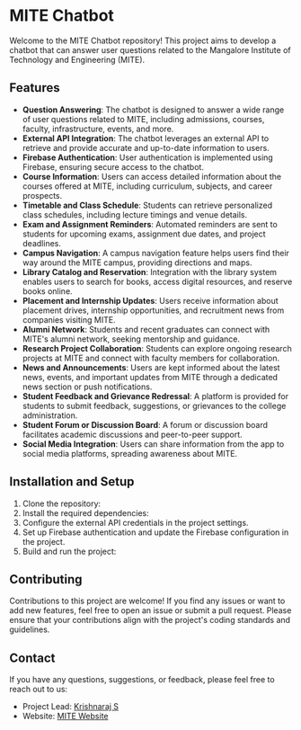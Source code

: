 # MITE Chatbot

Welcome to the MITE Chatbot repository! This project aims to develop a chatbot that can answer user questions related to the Mangalore Institute of Technology and Engineering (MITE).

## Features

- **Question Answering**: The chatbot is designed to answer a wide range of user questions related to MITE, including admissions, courses, faculty, infrastructure, events, and more.
- **External API Integration**: The chatbot leverages an external API to retrieve and provide accurate and up-to-date information to users.
- **Firebase Authentication**: User authentication is implemented using Firebase, ensuring secure access to the chatbot.
- **Course Information**: Users can access detailed information about the courses offered at MITE, including curriculum, subjects, and career prospects.
- **Timetable and Class Schedule**: Students can retrieve personalized class schedules, including lecture timings and venue details.
- **Exam and Assignment Reminders**: Automated reminders are sent to students for upcoming exams, assignment due dates, and project deadlines.
- **Campus Navigation**: A campus navigation feature helps users find their way around the MITE campus, providing directions and maps.
- **Library Catalog and Reservation**: Integration with the library system enables users to search for books, access digital resources, and reserve books online.
- **Placement and Internship Updates**: Users receive information about placement drives, internship opportunities, and recruitment news from companies visiting MITE.
- **Alumni Network**: Students and recent graduates can connect with MITE's alumni network, seeking mentorship and guidance.
- **Research Project Collaboration**: Students can explore ongoing research projects at MITE and connect with faculty members for collaboration.
- **News and Announcements**: Users are kept informed about the latest news, events, and important updates from MITE through a dedicated news section or push notifications.
- **Student Feedback and Grievance Redressal**: A platform is provided for students to submit feedback, suggestions, or grievances to the college administration.
- **Student Forum or Discussion Board**: A forum or discussion board facilitates academic discussions and peer-to-peer support.
- **Social Media Integration**: Users can share information from the app to social media platforms, spreading awareness about MITE.

## Installation and Setup

1. Clone the repository:
2. Install the required dependencies:
3. Configure the external API credentials in the project settings.
4. Set up Firebase authentication and update the Firebase configuration in the project.
5. Build and run the project:

## Contributing

Contributions to this project are welcome! If you find any issues or want to add new features, feel free to open an issue or submit a pull request. Please ensure that your contributions align with the project's coding standards and guidelines.

## Contact

If you have any questions, suggestions, or feedback, please feel free to reach out to us:

- Project Lead: [Krishnaraj S](mailto:krishnarajshetty699@gmail.com)
- Website: [MITE Website](https://www.mite.ac.in)






